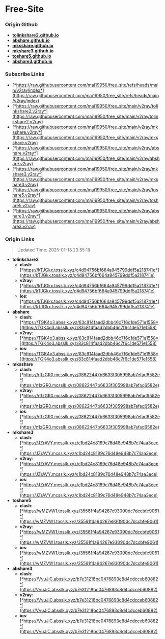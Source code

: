 # Free-Site

### Origin Github

- [**tolinkshare2.github.io**](https://github.com/tolinkshare2/tolinkshare2.github.io)
- [**abshare.github.io**](https://github.com/abshare/abshare.github.io)
- [**mksshare.github.io**](https://github.com/mksshare/mksshare.github.io)
- [**mkshare3.github.io**](https://github.com/mkshare3/mkshare3.github.io)
- [**toshare5.github.io**](https://github.com/toshare5/toshare5.github.io)
- [**abshare3.github.io**](https://github.com/abshare3/abshare3.github.io)

### Subscribe Links

- [*https://raw.githubusercontent.com/mai19950/free_site/refs/heads/main/v2ray/index*](https://raw.githubusercontent.com/mai19950/free_site/refs/heads/main/v2ray/index)
- [*https://raw.githubusercontent.com/mai19950/free_site/main/v2ray/tolinkshare2.v2ray*](https://raw.githubusercontent.com/mai19950/free_site/main/v2ray/tolinkshare2.v2ray)
- [*https://raw.githubusercontent.com/mai19950/free_site/main/v2ray/mksshare.v2ray*](https://raw.githubusercontent.com/mai19950/free_site/main/v2ray/mksshare.v2ray)
- [*https://raw.githubusercontent.com/mai19950/free_site/main/v2ray/abshare.v2ray*](https://raw.githubusercontent.com/mai19950/free_site/main/v2ray/abshare.v2ray)
- [*https://raw.githubusercontent.com/mai19950/free_site/main/v2ray/mkshare3.v2ray*](https://raw.githubusercontent.com/mai19950/free_site/main/v2ray/mkshare3.v2ray)
- [*https://raw.githubusercontent.com/mai19950/free_site/main/v2ray/toshare5.v2ray*](https://raw.githubusercontent.com/mai19950/free_site/main/v2ray/toshare5.v2ray)
- [*https://raw.githubusercontent.com/mai19950/free_site/main/v2ray/abshare3.v2ray*](https://raw.githubusercontent.com/mai19950/free_site/main/v2ray/abshare3.v2ray)

### Origin Links

> Updated Time: 2025-01-13 23:55:18

- **tolinkshare2**
  - **clash**: [*https://kTJGkx.tosslk.xyz/c4d94756bf664a945799ddf5a218741e*](https://kTJGkx.tosslk.xyz/c4d94756bf664a945799ddf5a218741e)
  - **v2ray**: [*https://kTJGkx.tosslk.xyz/c4d94756bf664a945799ddf5a218741e*](https://kTJGkx.tosslk.xyz/c4d94756bf664a945799ddf5a218741e)
  - **ios**: [*https://kTJGkx.tosslk.xyz/c4d94756bf664a945799ddf5a218741e*](https://kTJGkx.tosslk.xyz/c4d94756bf664a945799ddf5a218741e)
- **abshare**
  - **clash**: [*https://TGK4o3.absslk.xyz/83c814faad2dbb46c7f6c1de571e1558*](https://TGK4o3.absslk.xyz/83c814faad2dbb46c7f6c1de571e1558)
  - **v2ray**: [*https://TGK4o3.absslk.xyz/83c814faad2dbb46c7f6c1de571e1558*](https://TGK4o3.absslk.xyz/83c814faad2dbb46c7f6c1de571e1558)
  - **ios**: [*https://TGK4o3.absslk.xyz/83c814faad2dbb46c7f6c1de571e1558*](https://TGK4o3.absslk.xyz/83c814faad2dbb46c7f6c1de571e1558)
- **mksshare**
  - **clash**: [*https://n1zGR0.mcsslk.xyz/08622447b6633f305998ab7efad6582e*](https://n1zGR0.mcsslk.xyz/08622447b6633f305998ab7efad6582e)
  - **v2ray**: [*https://n1zGR0.mcsslk.xyz/08622447b6633f305998ab7efad6582e*](https://n1zGR0.mcsslk.xyz/08622447b6633f305998ab7efad6582e)
  - **ios**: [*https://n1zGR0.mcsslk.xyz/08622447b6633f305998ab7efad6582e*](https://n1zGR0.mcsslk.xyz/08622447b6633f305998ab7efad6582e)
- **mkshare3**
  - **clash**: [*https://JZrAVY.mcsslk.xyz/c1bd24c8189c76d48e948b7c74aa3ece*](https://JZrAVY.mcsslk.xyz/c1bd24c8189c76d48e948b7c74aa3ece)
  - **v2ray**: [*https://JZrAVY.mcsslk.xyz/c1bd24c8189c76d48e948b7c74aa3ece*](https://JZrAVY.mcsslk.xyz/c1bd24c8189c76d48e948b7c74aa3ece)
  - **ios**: [*https://JZrAVY.mcsslk.xyz/c1bd24c8189c76d48e948b7c74aa3ece*](https://JZrAVY.mcsslk.xyz/c1bd24c8189c76d48e948b7c74aa3ece)
- **toshare5**
  - **clash**: [*https://wMZVW1.tosslk.xyz/35561f4a94267e93090dc7dccbfe9061*](https://wMZVW1.tosslk.xyz/35561f4a94267e93090dc7dccbfe9061)
  - **v2ray**: [*https://wMZVW1.tosslk.xyz/35561f4a94267e93090dc7dccbfe9061*](https://wMZVW1.tosslk.xyz/35561f4a94267e93090dc7dccbfe9061)
  - **ios**: [*https://wMZVW1.tosslk.xyz/35561f4a94267e93090dc7dccbfe9061*](https://wMZVW1.tosslk.xyz/35561f4a94267e93090dc7dccbfe9061)
- **abshare3**
  - **clash**: [*https://VvuJiC.absslk.xyz/b7e31218bc0476893c8d4cdcceb60882*](https://VvuJiC.absslk.xyz/b7e31218bc0476893c8d4cdcceb60882)
  - **v2ray**: [*https://VvuJiC.absslk.xyz/b7e31218bc0476893c8d4cdcceb60882*](https://VvuJiC.absslk.xyz/b7e31218bc0476893c8d4cdcceb60882)
  - **ios**: [*https://VvuJiC.absslk.xyz/b7e31218bc0476893c8d4cdcceb60882*](https://VvuJiC.absslk.xyz/b7e31218bc0476893c8d4cdcceb60882)
